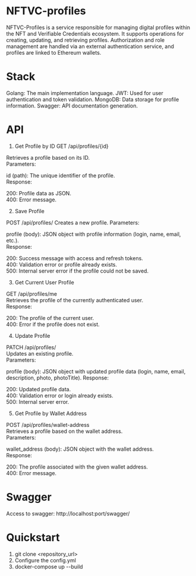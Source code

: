 # NFTVC-profiles
NFTVC-Profiles is a service responsible for managing digital profiles within the NFT and Verifiable Credentials ecosystem. It supports operations for creating, updating, and retrieving profiles. Authorization and role management are handled via an external authentication service, and profiles are linked to Ethereum wallets.
# Stack
Golang: The main implementation language.
JWT: Used for user authentication and token validation.
MongoDB: Data storage for profile information.
Swagger: API documentation generation.
# API
1. Get Profile by ID
GET /api/profiles/{id}

Retrieves a profile based on its ID.  
Parameters:

id (path): The unique identifier of the profile.  
Response:

200: Profile data as JSON.  
400: Error message.


2. Save Profile

POST /api/profiles/
Creates a new profile.
Parameters:

profile (body): JSON object with profile information (login, name, email, etc.).   
Response:

200: Success message with access and refresh tokens.  
400: Validation error or profile already exists.   
500: Internal server error if the profile could not be saved.

3. Get Current User Profile

GET /api/profiles/me   
Retrieves the profile of the currently authenticated user.   
Response:

200: The profile of the current user.   
400: Error if the profile does not exist.

4. Update Profile

PATCH /api/profiles/   
Updates an existing profile.  
Parameters:  

profile (body): JSON object with updated profile data (login, name, email, description, photo, photoTitle).
Response:

200: Updated profile data.  
400: Validation error or login already exists.  
500: Internal server error.  

5. Get Profile by Wallet Address

POST /api/profiles/wallet-address  
Retrieves a profile based on the wallet address.  
Parameters:  

wallet_address (body): JSON object with the wallet address.  
Response:

200: The profile associated with the given wallet address.  
400: Error message.

# Swagger
Access to swagger: http://localhost:port/swagger/
# Quickstart
1. git clone <repository_url>
2. Configure the config.yml
3. docker-compose up --build 
